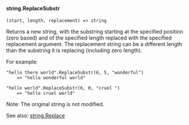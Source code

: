 #### string.ReplaceSubstr

``` suneido
(start, length, replacement) => string
```

Returns a new string, with the substring starting at the specified position (zero based) 
and of the specified length replaced with the specified replacement argument.
The replacement string can be a different length than the substring it is replacing
(including zero length).

For example:

``` suneido
"hello there world".ReplaceSubstr(6, 5, "wonderful")
	=> "hello wonderful world"

"hello world".ReplaceSubstr(6, 0, "cruel ")
	=> "hello cruel world"
```

Note: The original string is not modified.

See also:
[string.Replace](<string.Replace.md>)